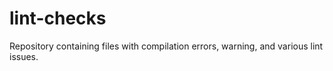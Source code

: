 # lint-checks
Repository containing files with compilation errors, warning, and various lint issues.
